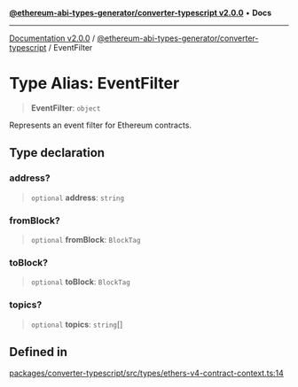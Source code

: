 [**@ethereum-abi-types-generator/converter-typescript v2.0.0**](../README.md) • **Docs**

***

[Documentation v2.0.0](../../../packages.md) / [@ethereum-abi-types-generator/converter-typescript](../README.md) / EventFilter

# Type Alias: EventFilter

> **EventFilter**: `object`

Represents an event filter for Ethereum contracts.

## Type declaration

### address?

> `optional` **address**: `string`

### fromBlock?

> `optional` **fromBlock**: `BlockTag`

### toBlock?

> `optional` **toBlock**: `BlockTag`

### topics?

> `optional` **topics**: `string`[]

## Defined in

[packages/converter-typescript/src/types/ethers-v4-contract-context.ts:14](https://github.com/niZmosis/ethereum-abi-types-generator/blob/51c0ac8a6ea35330201860f8469daa0efc6ae8f2/packages/converter-typescript/src/types/ethers-v4-contract-context.ts#L14)
